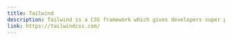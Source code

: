 ```yaml
---
title: Tailwind
description: Tailwind is a CSS framework which gives developers super powers to build websites with a clean consistent UI out of the box.
link: https://tailwindcss.com/
---
```


